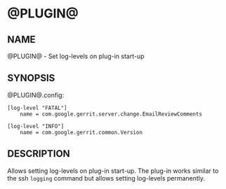 @PLUGIN@
==============

NAME
----
@PLUGIN@ - Set log-levels on plug-in start-up

SYNOPSIS
--------
@PLUGIN@.config:
```
[log-level "FATAL"]
    name = com.google.gerrit.server.change.EmailReviewComments

[log-level "INFO"]
    name = com.google.gerrit.common.Version
```

DESCRIPTION
-----------
Allows setting log-levels on plug-in start-up. The plug-in works similar to the
ssh `logging` command but allows setting log-levels permanently.
